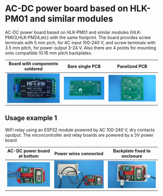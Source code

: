 
# AC-DC power board based on HLK-PM01 and similar modules


AC-DC power board based on HLK-PM01 and similar modules (HLK-PM03,HLK-PM24,etc) with the same footprint. The board provides screw terminals with 5 mm pich, for AC input 100-240 V, and screw terminals with 3.5 mm pitch, for power output 3-24 V. Also there are 4 points for mounting onto compatible 10.16 mm pitch backplates.


Board with components soldered                                             |Bare single PCB|Panelized PCB|
---------------------------------------------------------------------------|---------------|-------------|
![](/d-electronics/d00/assets/img/solderedterminals.jpg)|![](/d-electronics/d00/assets/img/barepcb.jpg)|![](/d-electronics/d00/assets/img/panel.jpg)


## Usage example 1

WiFi relay using an ESP32 module powered by AC 100-240 V, dry contacts oputput. The microcontroller and relay boards are powered by a 3V power board

AC-DC power board at bottom|Power wires connected|Backplate fixed to enclosure|
---------------------------|---------------------|----------------------------|
![](/d-electronics/d00/assets/img/singlepoint.jpg)|![](/d-electronics/d00/assets/img/wiresconnection.jpg)|![](/d-electronics/d00/assets/img/boardfixed.jpg)|

